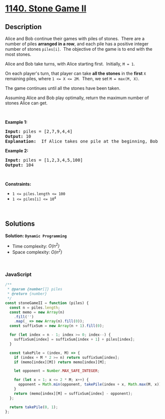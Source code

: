# [1140. Stone Game II](https://leetcode.com/problems/stone-game-ii)

## Description

<div class="elfjS" data-track-load="description_content"><p>Alice and Bob continue their&nbsp;games with piles of stones.&nbsp; There are a number of&nbsp;piles&nbsp;<strong>arranged in a row</strong>, and each pile has a positive integer number of stones&nbsp;<code>piles[i]</code>.&nbsp; The objective of the game is to end with the most&nbsp;stones.&nbsp;</p>

<p>Alice&nbsp;and Bob take turns, with Alice starting first.&nbsp; Initially, <code>M = 1</code>.</p>

<p>On each player's turn, that player&nbsp;can take <strong>all the stones</strong> in the <strong>first</strong> <code>X</code> remaining piles, where <code>1 &lt;= X &lt;= 2M</code>.&nbsp; Then, we set&nbsp;<code>M = max(M, X)</code>.</p>

<p>The game continues until all the stones have been taken.</p>

<p>Assuming Alice and Bob play optimally, return the maximum number of stones Alice&nbsp;can get.</p>

<p>&nbsp;</p>
<p><strong class="example">Example 1:</strong></p>

<pre><strong>Input:</strong> piles = [2,7,9,4,4]
<strong>Output:</strong> 10
<strong>Explanation:</strong>  If Alice takes one pile at the beginning, Bob takes two piles, then Alice takes 2 piles again. Alice can get 2 + 4 + 4 = 10 piles in total. If Alice takes two piles at the beginning, then Bob can take all three piles left. In this case, Alice get 2 + 7 = 9 piles in total. So we return 10 since it's larger. 
</pre>

<p><strong class="example">Example 2:</strong></p>

<pre><strong>Input:</strong> piles = [1,2,3,4,5,100]
<strong>Output:</strong> 104
</pre>

<p>&nbsp;</p>
<p><strong>Constraints:</strong></p>

<ul>
	<li><code>1 &lt;= piles.length &lt;= 100</code></li>
	<li><code>1 &lt;= piles[i]&nbsp;&lt;= 10<sup>4</sup></code></li>
</ul>
</div>

<p>&nbsp;</p>

## Solutions

**Solution: `Dynamic Programming`**

- Time complexity: <em>O(n<sup>2</sup>)</em>
- Space complexity: <em>O(n<sup>2</sup>)</em>

<p>&nbsp;</p>

### **JavaScript**

```js
/**
 * @param {number[]} piles
 * @return {number}
 */
const stoneGameII = function (piles) {
  const n = piles.length;
  const memo = new Array(n)
    .fill('')
    .map(_ => new Array(n).fill(0));
  const suffixSum = new Array(n + 1).fill(0);

  for (let index = n - 1; index >= 0; index--) {
    suffixSum[index] = suffixSum[index + 1] + piles[index];
  }

  const takePile = (index, M) => {
    if (index + M * 2 >= n) return suffixSum[index];
    if (memo[index][M]) return memo[index][M];

    let opponent = Number.MAX_SAFE_INTEGER;

    for (let x = 1; x <= 2 * M; x++) {
      opponent = Math.min(opponent, takePile(index + x, Math.max(M, x)));
    }
    return (memo[index][M] = suffixSum[index] - opponent);
  };

  return takePile(0, 1);
};
```
